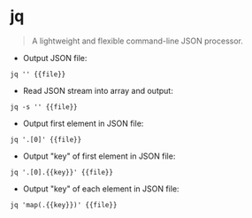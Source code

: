 # jq

> A lightweight and flexible command-line JSON processor.
 
- Output JSON file:

`jq '' {{file}}`
 
- Read JSON stream into array and output:

`jq -s '' {{file}}`

- Output first element in JSON file:

`jq '.[0]' {{file}}`

- Output "key" of first element in JSON file:

`jq '.[0].{{key}}' {{file}}`

- Output "key" of each element in JSON file:

`jq 'map(.{{key}})' {{file}}`
